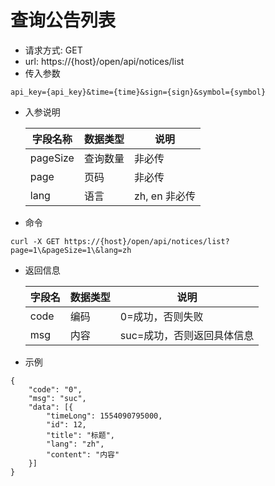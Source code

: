 # 查询公告列表
- 请求方式: GET
- url: https://{host}/open/api/notices/list
- 传入参数 
```
api_key={api_key}&time={time}&sign={sign}&symbol={symbol}
```
- 入参说明

  | 字段名称 | 数据类型 | 说明 |
  | --- | --- | --- |
  | pageSize | 查询数量 | 非必传 |
  | page | 页码 | 非必传 |
  | lang | 语言 | zh, en 非必传 |

- 命令
```
curl -X GET https://{host}/open/api/notices/list?page=1\&pageSize=1\&lang=zh
```
- 返回信息

    | 字段名 | 数据类型 | 说明 |
    | --- | --- | --- |
    | code | 编码 | 0=成功，否则失败 |
    | msg | 内容 | suc=成功，否则返回具体信息 |
    
- 示例
```
{
	"code": "0",
	"msg": "suc",
	"data": [{
		"timeLong": 1554090795000,
		"id": 12,
		"title": "标题",
		"lang": "zh",
		"content": "内容"
	}]
}
```
